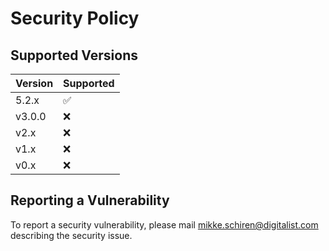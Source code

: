 # Security Policy

## Supported Versions

| Version | Supported          |
| ------- | ------------------ |
| 5.2.x   | :white_check_mark: |
| v3.0.0   | :x:                |
| v2.x   | :x:                |
| v1.x   | :x:                |
| v0.x   | :x:                |

## Reporting a Vulnerability

To report a security vulnerability, please mail <mikke.schiren@digitalist.com> describing the security issue.
